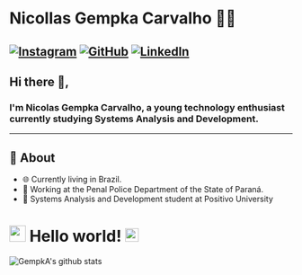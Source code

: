 # Nicollas Gempka Carvalho 👨‍💻

[![Instagram](https://img.shields.io/badge/Instagram-E4405F?style=for-the-badge&logo=instagram&logoColor=white)](https://www.instagram.com/_gempka041)
[![GitHub](https://img.shields.io/badge/GitHub-181717?style=for-the-badge&logo=github&logoColor=white)](https://github.com/GempkA041)
[![LinkedIn](https://img.shields.io/badge/LinkedIn-0A66C2?style=for-the-badge&logo=linkedin&logoColor=white)](https://www.linkedin.com/in/nicollas-gempka-carvalho-31611a217/)
---

## Hi there 👋,

### I'm Nicolas Gempka Carvalho, a young technology enthusiast currently studying Systems Analysis and Development.
-------
  
## 🧐 About

- 🌐 Currently living in Brazil.
- 💼 Working at the Penal Police Department of the State of Paraná.
- 📖 Systems Analysis and Development student at Positivo University

# <img src="https://github.com/TheDudeThatCode/TheDudeThatCode/blob/master/Assets/Hi.gif" width="29px"> Hello world!&nbsp;<img src="https://github.com/TheDudeThatCode/TheDudeThatCode/blob/master/Assets/Earth.gif" width="24px">

![GempkA's github stats](https://github-readme-stats.vercel.app/api?username=GempkA041&show_icons=true)
